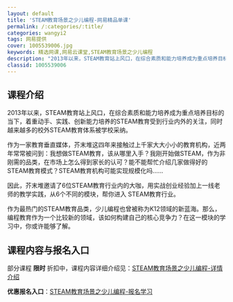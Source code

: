 ```yaml
---
layout: default
title: 'STEAM教育场景之少儿编程-网易精品单课'
permalink: /:categories/:title/
categories: wangyi2
tags: 网易提供
cover: 1005539006.jpg
keywords: 精选网课,网易云课堂,STEAM教育场景之少儿编程
description: "2013年以来，STEAM教育站上风口，在综合素质和能力培养成为重点培养目标的当下，着重动手、实践、创新能力培养的STEAM教育受到行业内外的关注，同时越来越多的校外STEAM教育体系被学校"
classid: 1005539006
---
```


## 课程介绍

2013年以来，STEAM教育站上风口，在综合素质和能力培养成为重点培养目标的当下，着重动手、实践、创新能力培养的STEAM教育受到行业内外的关注，同时越来越多的校外STEAM教育体系被学校采纳。

作为一家教育垂直媒体，芥末堆这四年来接触过上千家大大小小的教育机构，近两年常常被问到：我想做STEAM教育，该从哪里入手？我刚开始做STEAM，作为非刚需的品类，在市场上怎么得到家长的认可？能不能帮忙介绍几家做得好的STEAM教育模式？STEAM教育机构可能实现规模化吗......

因此，芥末堆邀请了6位STEAM教育行业内的大咖，用实战创业经验加上一线老师的教学实践，从6个不同的模块，帮你进入 STEAM教育行业。

作为最热门的STEAM教育品类，少儿编程也曾被称为K12领域的新蓝海。那么，编程教育作为一个比较新的领域，该如何构建自己的核心竞争力？在这一模块的学习中，你或许能够了解。

## 课程内容与报名入口

部分课程 **限时** 折扣中，课程内容详细介绍见：[STEAM教育场景之少儿编程-详情介绍](https://study.163.com/course/introduction/1005539006.htm?share=1&shareId=1025206652&utm_campaign=share&utm_medium=iphoneShare&utm_source=&utm_u=1025206652)

**优惠报名入口**：[STEAM教育场景之少儿编程-报名学习](https://study.163.com/course/introduction/1005539006.htm?share=1&shareId=1025206652&utm_campaign=share&utm_medium=iphoneShare&utm_source=&utm_u=1025206652)

